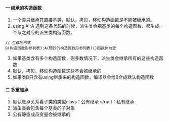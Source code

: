 #### 一 继承的构造函数
1. 一个类只继承其直接基类，默认，拷贝，移动构造函数是不能被继承的。
2. using A::A 遇到这条代码的时候，派生类会把基类的每个构造函数，都生成一个与之对应的派生类构造函数。

```
// 生成的形式
B(构造函数形参列表):A(照抄的构造函数形参列表){}函数体为空
```
3. 如果基类含有多个构造函数，则多数情况下，派生类会继承所有的这些构造函数
4. 默认、拷贝、移动构造函数这些不会被继承的
5. 如果类B只含有using继承来的构造函数，编译器会给B合成默认构造函数

#### 二 多重继承
1. 默认继承关系看子类的类型class：公有继承 struct：私有继承
2. 派生类会包含每个基类的子对象
3. 公有静态成员变量会被继承的
